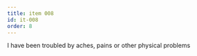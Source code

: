 ```yaml
---
title: item 008
id: it-008
order: 8
---
```

I have been troubled by aches, pains or other physical problems